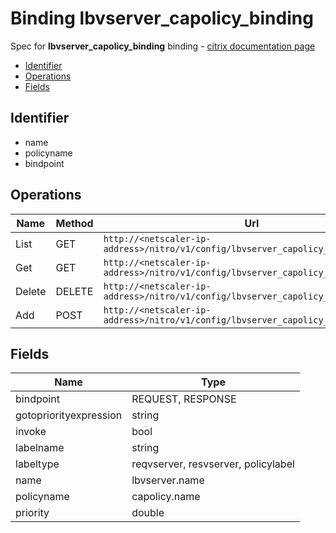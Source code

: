 # Binding lbvserver_capolicy_binding

Spec for **lbvserver_capolicy_binding** binding - [citrix documentation page](https://developer-docs.citrix.com/projects/netscaler-nitro-api/en/12.0/configuration/load-balancing/lbvserver_capolicy_binding/lbvserver_capolicy_binding/)

- [Identifier](#identifier)
- [Operations](#operations)
- [Fields](#fields)

## Identifier

- name
- policyname
- bindpoint

## Operations

| Name | Method | Url |
|----|----|----|
| List | GET | `http://<netscaler-ip-address>/nitro/v1/config/lbvserver_capolicy_binding` |
| Get | GET | `http://<netscaler-ip-address>/nitro/v1/config/lbvserver_capolicy_binding/<name>` |
| Delete | DELETE | `http://<netscaler-ip-address>/nitro/v1/config/lbvserver_capolicy_binding/<name>` |
| Add | POST | `http://<netscaler-ip-address>/nitro/v1/config/lbvserver_capolicy_binding` |

## Fields

| Name | Type |
|----|----|
| bindpoint | REQUEST, RESPONSE |
| gotopriorityexpression | string |
| invoke | bool |
| labelname | string |
| labeltype | reqvserver, resvserver, policylabel |
| name | lbvserver.name |
| policyname | capolicy.name |
| priority | double |

